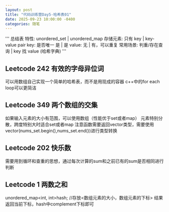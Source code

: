 ```yaml
---
layout: post
title: "代码训练营Day5-哈希表01"
date: 2025-09-23 10:00:00 -0400
categories: 随笔
---
```


'''
总结表
特性:	unordered_set	| unordered_map
存储元素:	只有 key |	key-value pair
key: 是否唯一	是 |	是
value:	无 |	有，可以重复
常用场景:	判重/存在查询 |	key 找 value (哈希字典)
'''

## Leetcode 242 有效的字母异位词
可以用数组自己实现一个简单的哈希表，而不是用现成的容器
c++中的for each loop可以更简洁

## Leetcode 349 两个数组的交集
如果输入元素的大小有范围，可以使用数组（性能优于set或者map）
元素特别分散，跨度特别大时适合set或者map
注意函数需要返回vector<int>类型，需要使用vector<int>(nums_set.begin(),nums_set.end())进行类型转换

## Leetcode 202 快乐数
需要用到循环和查重的思想，通过每次计算的sum和之前已有的sum是否相同进行判断

## Leetcode 1 两数之和
unordered_map<int, int>hash; //存放<数组元素的大小，数组元素的下标>
结果返回当前下标，hash中complement下标即可













